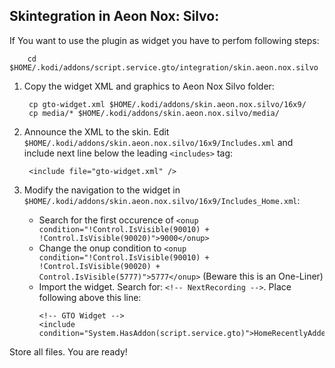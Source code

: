 Skintegration in Aeon Nox: Silvo:
----------------------------

If You want to use the plugin as widget you have to perfom following steps:

        cd $HOME/.kodi/addons/script.service.gto/integration/skin.aeon.nox.silvo

1. Copy the widget XML and graphics to Aeon Nox Silvo folder:

        cp gto-widget.xml $HOME/.kodi/addons/skin.aeon.nox.silvo/16x9/
        cp media/* $HOME/.kodi/addons/skin.aeon.nox.silvo/media/

2. Announce the XML to the skin. Edit ```$HOME/.kodi/addons/skin.aeon.nox.silvo/16x9/Includes.xml``` and include next line below the leading ```<includes>``` tag:

        <include file="gto-widget.xml" />

3. Modify the navigation to the widget in ```$HOME/.kodi/addons/skin.aeon.nox.silvo/16x9/Includes_Home.xml```:

    - Search for the first occurence of ```<onup condition="!Control.IsVisible(90010) + !Control.IsVisible(90020)">9000</onup>```
    - Change the onup condition to ```<onup condition="!Control.IsVisible(90010) + !Control.IsVisible(90020) + Control.IsVisible(5777)">5777</onup>``` (Beware this is an One-Liner)
    - Import the widget. Search for: ```<!-- NextRecording -->```. Place following above this line: 
        ```
        <!-- GTO Widget -->
        <include condition="System.HasAddon(script.service.gto)">HomeRecentlyAddedGTO</include>    
        ```

Store all files. You are ready!
